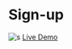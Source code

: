 # Sign-up
![s](https://user-images.githubusercontent.com/68767718/138753916-0684bd94-4290-4cbe-8a3d-00742dc1db1e.jpg)
[Live Demo](https://dev-yasar.github.io/Sign-up/)
